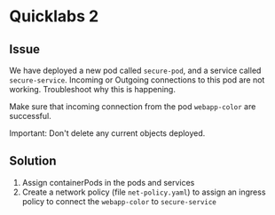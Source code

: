 # Quicklabs 2

## Issue

We have deployed a new pod called `secure-pod`, and a service called `secure-service`. 
Incoming or Outgoing connections to this pod are not working.
Troubleshoot why this is happening.

Make sure that incoming connection from the pod `webapp-color` are successful.

Important: Don't delete any current objects deployed.

## Solution

1. Assign containerPods in the pods and services
2. Create a network policy (file `net-policy.yaml`) to assign an ingress policy to connect the `webapp-color` to `secure-service`